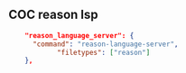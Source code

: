 ## COC reason lsp
```json
    "reason_language_server": {
      "command": "reason-language-server",
			"filetypes": ["reason"]
    },
```


